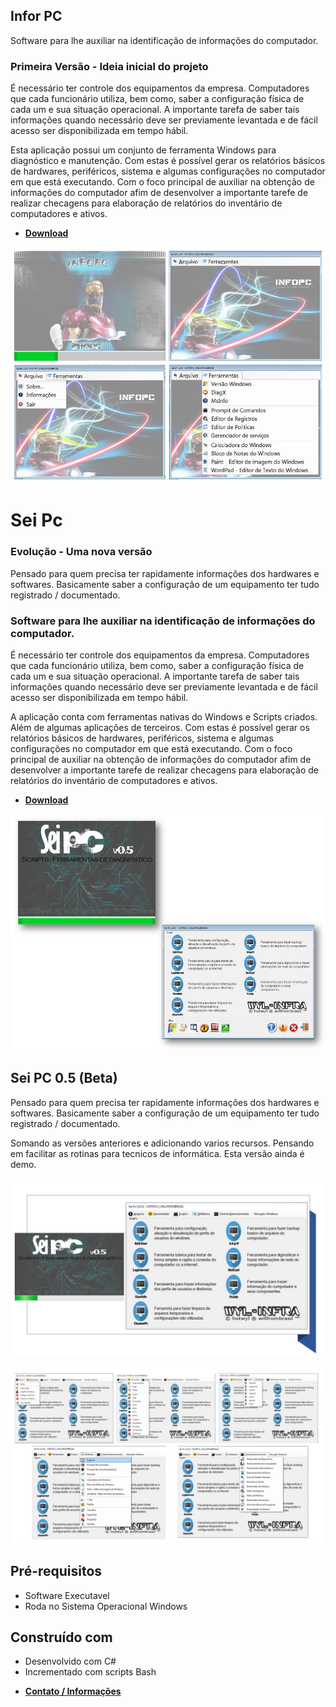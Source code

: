## Infor PC

Software para lhe auxiliar na identificação de informações do computador.

### Primeira Versão - Ideia inicial do projeto

É necessário ter controle dos equipamentos da empresa. Computadores que cada funcionário utiliza, bem como, saber a configuração física de cada um e sua situação operacional. A importante tarefa de saber tais informações quando necessário deve ser previamente levantada e de fácil acesso ser disponibilizada em tempo hábil.

Esta aplicação possui um conjunto de ferramenta Windows para diagnóstico e manutenção. Com estas é possível gerar os relatórios básicos de hardwares, periféricos, sistema e algumas configurações no computador em que está executando. Com o foco principal de auxiliar na obtenção de informações do computador afim de desenvolver a importante tarefe de realizar checagens para elaboração de relatórios do inventário de computadores e ativos.

- **[Download](https://sourceforge.net/projects/info-pc/files/latest/download)**

<p><img src="https://github.com/hotwyl/SeiPc/blob/master/infopc2.jpg" alt=" "></p>



# Sei Pc

### Evolução - Uma nova versão

Pensado para quem precisa ter rapidamente informações dos hardwares e softwares. Basicamente saber a configuração de um equipamento ter tudo registrado / documentado.

### Software para lhe auxiliar na identificação de informações do computador.

É necessário ter controle dos equipamentos da empresa. Computadores que cada funcionário utiliza, bem como, saber a configuração física de cada um e sua situação operacional. A importante tarefa de saber tais informações quando necessário deve ser previamente levantada e de fácil acesso ser disponibilizada em tempo hábil.

A aplicação conta com ferramentas nativas do Windows e Scripts criados. Além de algumas aplicações de terceiros. Com estas é possível gerar os relatórios básicos de hardwares, periféricos, sistema e algumas configurações no computador em que está executando. Com o foco principal de auxiliar na obtenção de informações do computador afim de desenvolver a importante tarefe de realizar checagens para elaboração de relatórios do inventário de computadores e ativos.

- **[Download](https://downloads.sourceforge.net/project/sei-pc/SeiPc%20%20%5BSetup%20-%20Install%5D.exe?r=https%3A%2F%2Fsourceforge.net%2Fprojects%2Fsei-pc%2F&ts=1579563054&use_mirror=pilotfiber)**

<p><img src="https://github.com/hotwyl/SeiPc/blob/master/seipc2.jpg" alt=" "></p>

## Sei PC 0.5 (Beta)

Pensado para quem precisa ter rapidamente informações dos hardwares e softwares. Basicamente saber a configuração de um equipamento ter tudo registrado / documentado.

Somando as versões anteriores e adicionando varios recursos. Pensando em facilitar as rotinas para tecnicos de informática. Esta versão ainda é demo.

<p><img src="https://github.com/hotwyl/SeiPc/blob/master/Slide1.JPG" alt=" "></p>
<p><img src="https://github.com/hotwyl/SeiPc/blob/master/Slide2.JPG" alt=" "></p>

## Pré-requisitos

* Software Executavel
* Roda no Sistema Operacional Windows

## Construído com

* Desenvolvido com C#
* Incrementado com scripts Bash

- **[Contato / Informações](www.3wonline.com)**

